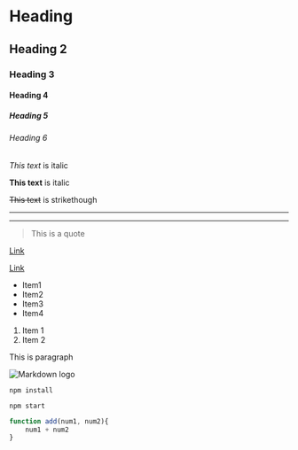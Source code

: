 <!-- Headings -->
# Heading
## Heading 2
### Heading 3
#### Heading 4
##### Heading 5
###### Heading 6

<!-- Italics -->
*This text* is italic

__This text__ is italic

<!-- Strikethrough -->
~~This text~~ is strikethough

<!-- Horizontal rule -->
---
___

<!-- Blockquote -->
>This is a quote

<!-- Links -->
[Link](hhtp://google.com)

[Link](hhtp://google.com "Link")

<!-- UL -->
* Item1
* Item2
* Item3
* Item4

<!-- OL -->
1. Item 1
2. Item 2

<!-- Inline code block -->
<p>This is paragraph</p>

<!-- Images -->
![Markdown logo](https://markdown-here.com/img/icon256.png)

<!-- Github Markdown -->
```
npm install

npm start
```

```javascript
function add(num1, num2){
    num1 + num2
}
```
